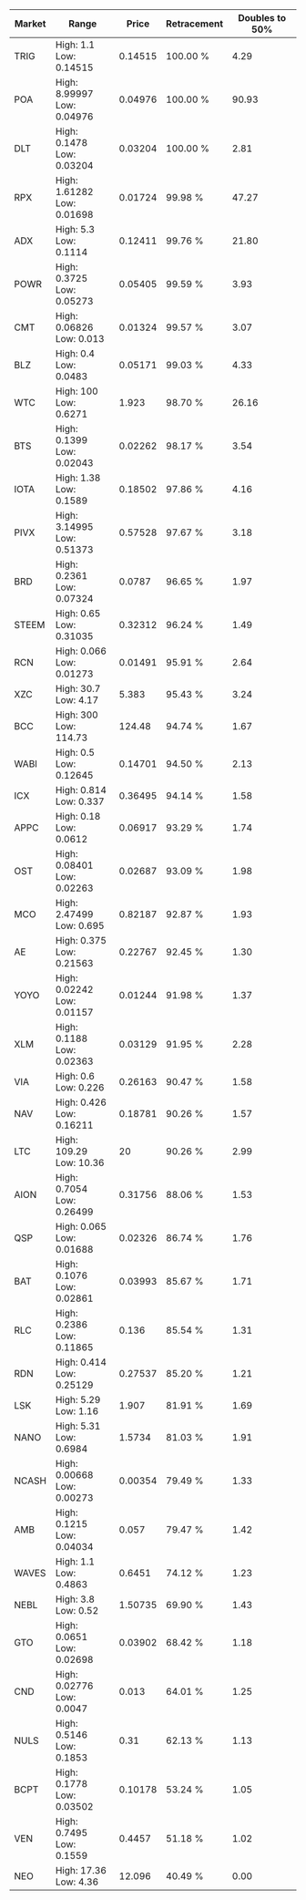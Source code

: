 | Market | Range | Price| Retracement | Doubles to 50% |
| --- | --- | --- | --- | --- |
| TRIG | High: 1.1<br />Low: 0.14515 | 0.14515 | 100.00 % | 4.29 |
| POA | High: 8.99997<br />Low: 0.04976 | 0.04976 | 100.00 % | 90.93 |
| DLT | High: 0.1478<br />Low: 0.03204 | 0.03204 | 100.00 % | 2.81 |
| RPX | High: 1.61282<br />Low: 0.01698 | 0.01724 | 99.98 % | 47.27 |
| ADX | High: 5.3<br />Low: 0.1114 | 0.12411 | 99.76 % | 21.80 |
| POWR | High: 0.3725<br />Low: 0.05273 | 0.05405 | 99.59 % | 3.93 |
| CMT | High: 0.06826<br />Low: 0.013 | 0.01324 | 99.57 % | 3.07 |
| BLZ | High: 0.4<br />Low: 0.0483 | 0.05171 | 99.03 % | 4.33 |
| WTC | High: 100<br />Low: 0.6271 | 1.923 | 98.70 % | 26.16 |
| BTS | High: 0.1399<br />Low: 0.02043 | 0.02262 | 98.17 % | 3.54 |
| IOTA | High: 1.38<br />Low: 0.1589 | 0.18502 | 97.86 % | 4.16 |
| PIVX | High: 3.14995<br />Low: 0.51373 | 0.57528 | 97.67 % | 3.18 |
| BRD | High: 0.2361<br />Low: 0.07324 | 0.0787 | 96.65 % | 1.97 |
| STEEM | High: 0.65<br />Low: 0.31035 | 0.32312 | 96.24 % | 1.49 |
| RCN | High: 0.066<br />Low: 0.01273 | 0.01491 | 95.91 % | 2.64 |
| XZC | High: 30.7<br />Low: 4.17 | 5.383 | 95.43 % | 3.24 |
| BCC | High: 300<br />Low: 114.73 | 124.48 | 94.74 % | 1.67 |
| WABI | High: 0.5<br />Low: 0.12645 | 0.14701 | 94.50 % | 2.13 |
| ICX | High: 0.814<br />Low: 0.337 | 0.36495 | 94.14 % | 1.58 |
| APPC | High: 0.18<br />Low: 0.0612 | 0.06917 | 93.29 % | 1.74 |
| OST | High: 0.08401<br />Low: 0.02263 | 0.02687 | 93.09 % | 1.98 |
| MCO | High: 2.47499<br />Low: 0.695 | 0.82187 | 92.87 % | 1.93 |
| AE | High: 0.375<br />Low: 0.21563 | 0.22767 | 92.45 % | 1.30 |
| YOYO | High: 0.02242<br />Low: 0.01157 | 0.01244 | 91.98 % | 1.37 |
| XLM | High: 0.1188<br />Low: 0.02363 | 0.03129 | 91.95 % | 2.28 |
| VIA | High: 0.6<br />Low: 0.226 | 0.26163 | 90.47 % | 1.58 |
| NAV | High: 0.426<br />Low: 0.16211 | 0.18781 | 90.26 % | 1.57 |
| LTC | High: 109.29<br />Low: 10.36 | 20 | 90.26 % | 2.99 |
| AION | High: 0.7054<br />Low: 0.26499 | 0.31756 | 88.06 % | 1.53 |
| QSP | High: 0.065<br />Low: 0.01688 | 0.02326 | 86.74 % | 1.76 |
| BAT | High: 0.1076<br />Low: 0.02861 | 0.03993 | 85.67 % | 1.71 |
| RLC | High: 0.2386<br />Low: 0.11865 | 0.136 | 85.54 % | 1.31 |
| RDN | High: 0.414<br />Low: 0.25129 | 0.27537 | 85.20 % | 1.21 |
| LSK | High: 5.29<br />Low: 1.16 | 1.907 | 81.91 % | 1.69 |
| NANO | High: 5.31<br />Low: 0.6984 | 1.5734 | 81.03 % | 1.91 |
| NCASH | High: 0.00668<br />Low: 0.00273 | 0.00354 | 79.49 % | 1.33 |
| AMB | High: 0.1215<br />Low: 0.04034 | 0.057 | 79.47 % | 1.42 |
| WAVES | High: 1.1<br />Low: 0.4863 | 0.6451 | 74.12 % | 1.23 |
| NEBL | High: 3.8<br />Low: 0.52 | 1.50735 | 69.90 % | 1.43 |
| GTO | High: 0.0651<br />Low: 0.02698 | 0.03902 | 68.42 % | 1.18 |
| CND | High: 0.02776<br />Low: 0.0047 | 0.013 | 64.01 % | 1.25 |
| NULS | High: 0.5146<br />Low: 0.1853 | 0.31 | 62.13 % | 1.13 |
| BCPT | High: 0.1778<br />Low: 0.03502 | 0.10178 | 53.24 % | 1.05 |
| VEN | High: 0.7495<br />Low: 0.1559 | 0.4457 | 51.18 % | 1.02 |
| NEO | High: 17.36<br />Low: 4.36 | 12.096 | 40.49 % | 0.00 |
